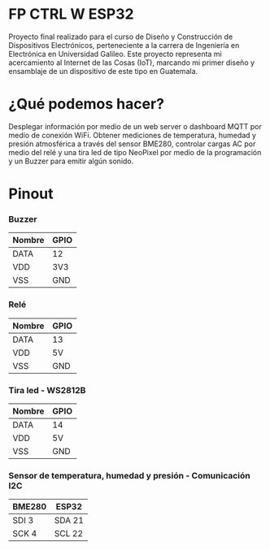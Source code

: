 # FP CTRL W ESP32
Proyecto final realizado para el curso de Diseño y Construcción de Dispositivos Electrónicos, perteneciente a la carrera de Ingeniería en Electrónica en Universidad Galileo.  Este proyecto representa mi acercamiento al Internet de las Cosas (IoT), marcando mi primer diseño y ensamblaje de un dispositivo de este tipo en Guatemala.


# ¿Qué podemos hacer?

Desplegar información por medio de un web server o dashboard MQTT por medio de conexión WiFi. Obtener mediciones de temperatura, humedad y presión atmosférica a través del sensor BME280,  controlar cargas AC por medio del relé y una tira led de tipo NeoPixel por medio de la programación y un Buzzer para emitir algún sonido.

# Pinout


### Buzzer
Nombre | GPIO 
--- | --- 
DATA | 12
VDD | 3V3
VSS | GND

### Relé
Nombre | GPIO 
--- | --- 
DATA | 13
VDD | 5V
VSS | GND

### Tira led - WS2812B
Nombre | GPIO 
--- | --- 
DATA | 14
VDD | 5V
VSS | GND

### Sensor de temperatura, humedad y presión - Comunicación I2C
BME280 | ESP32
--- | ---
SDI 3 | SDA 21
SCK 4 |  SCL 22 
